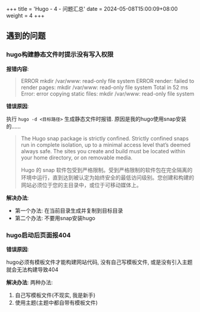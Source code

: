 +++
title = 'Hugo - 4 - 问题汇总'
date = 2024-05-08T15:00:09+08:00
weight = 4
+++





## 遇到的问题

### hugo构建静态文件时提示没有写入权限

**报错内容**:

> ERROR mkdir /var/www: read-only file system
> ERROR render: failed to render pages: mkdir /var/www: read-only file system
> Total in 52 ms
> Error: error copying static files: mkdir /var/www: read-only file system

**错误原因**: 

执行 `hugo -d <目标路径>` 生成静态文件时报错. 原因是我的hugo使用snap安装的......

> The Hugo snap package is strictly confined. Strictly confined snaps run in complete isolation, up to a minimal access level that’s deemed always safe. The sites you create and build must be located within your home directory, or on removable media.
>
> Hugo 的 snap 软件包受到严格限制。受到严格限制的软件包在完全隔离的环境中运行，直到达到被认定为始终安全的最低访问级别。您创建和构建的网站必须位于您的主目录中，或位于可移动媒体上。

**解决办法**: 

* 第一个办法: 在当前目录生成并复制到目标目录
* 第二个办法: 不要用snap安装hugo

### hugo启动后页面报404

**错误原因**:

hugo必须有模板文件才能构建网站代码, 没有自己写模板文件, 或是没有引入主题就会无法构建导致404

**解决办法**:
两种办法:

1. 自己写模板文件(不现实, 我是新手)
2. 使用主题(主题中都自带有模板文件)

